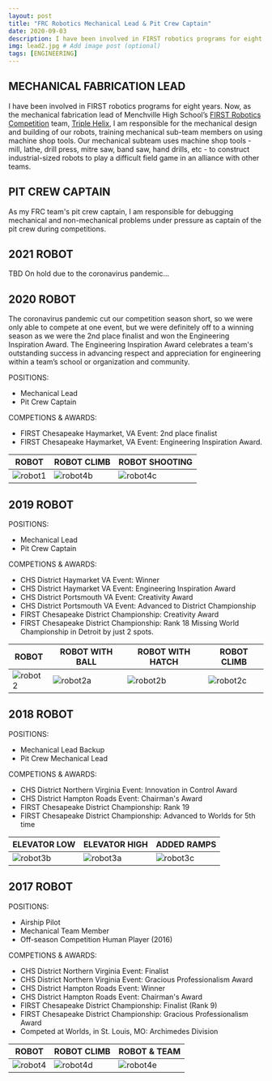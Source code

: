 ```yaml
---
layout: post
title: "FRC Robotics Mechanical Lead & Pit Crew Captain"
date: 2020-09-03
description: I have been involved in FIRST robotics programs for eight years.  Now, as my FRC team's mechanical lead & pit crew lead, I am responsible for designing and building the robot’s mechanical & pneumatics systems, training mechanical sub-team members, and debugging mechanical and non-mechanical problems under pressure as lead of the pit crew during competitions. # Add post description (optional)
img: lead2.jpg # Add image post (optional)
tags: [ENGINEERING]
---
```


## MECHANICAL FABRICATION LEAD 

I have been involved in FIRST robotics programs for eight years.  Now, as the mechanical fabrication lead of Menchville High School’s [FIRST Robotics Competition](https://www.firstinspires.org/robotics/frc) team, [Triple Helix](http://team2363.org/), I am responsible for the mechanical design and building of our robots, training mechanical sub-team members on using machine shop tools.  Our mechanical subteam uses machine shop tools - mill, lathe, drill press, mitre saw, band saw, hand drills, etc - to construct industrial-sized robots to play a difficult field game in an alliance with other teams. 

## PIT CREW CAPTAIN
As my FRC team's pit crew captain, I am responsible for debugging mechanical and non-mechanical problems under pressure as captain of the pit crew during competitions.

## 2021 ROBOT
TBD On hold due to the coronavirus pandemic...

## 2020 ROBOT

The coronavirus pandemic cut our competition season short, so we were only able to compete at one event, but we were definitely off to a winning season as we were the 2nd place finalist and won the Engineering Inspiration Award.  The Engineering Inspiration Award celebrates a team's outstanding success in advancing respect and appreciation for engineering within a team’s school or organization and community.

POSITIONS:
* Mechanical Lead
* Pit Crew Captain

COMPETIONS & AWARDS:
* FIRST Chesapeake Haymarket, VA Event: 2nd place finalist
* FIRST Chesapeake Haymarket, VA Event: Engineering Inspiration Award.

ROBOT | ROBOT CLIMB | ROBOT SHOOTING
----- | ----------- | -------------- 
![robot1](http://natgrrl.github.io/assets/img/robot1.jpg) | ![robot4b](http://natgrrl.github.io/assets/img/robot4b.jpg) | ![robot4c](http://natgrrl.github.io/assets/img/robot4c.jpg)


## 2019 ROBOT
POSITIONS:
* Mechanical Lead
* Pit Crew Captain

COMPETIONS & AWARDS:
* CHS District Haymarket VA Event: Winner
* CHS District Haymarket VA Event: Engineering Inspiration Award     
* CHS District Portsmouth VA Event: Creativity Award   
* CHS District Portsmouth VA Event: Advanced to District Championship  
* FIRST Chesapeake District Championship:  Creativity Award  
* FIRST Chesapeake District Championship:  Rank 18 Missing World Championship in Detroit by just 2 spots.

ROBOT | ROBOT WITH BALL | ROBOT WITH HATCH | ROBOT CLIMB
----- | --------------- | ---------------- | -----------
![robot2](http://natgrrl.github.io/assets/img/robot2.jpg) | ![robot2a](http://natgrrl.github.io/assets/img/robot2a.jpg) | ![robot2b](http://natgrrl.github.io/assets/img/robot2b.jpg) | ![robot2c](http://natgrrl.github.io/assets/img/robot2c.jpg)

## 2018 ROBOT
POSITIONS:
* Mechanical Lead Backup
* Pit Crew Mechanical Lead

COMPETIONS & AWARDS:
* CHS District Northern Virginia Event: Innovation in Control Award  
* CHS District Hampton Roads Event:  Chairman's Award  
* FIRST Chesapeake District Championship: Rank 19  
* FIRST Chesapeake District Championship: Advanced to Worlds for 5th time

ELEVATOR LOW | ELEVATOR HIGH | ADDED RAMPS
------------ | ------------- | ----------- 
![robot3b](http://natgrrl.github.io/assets/img/robot3b.jpg) | ![robot3a](http://natgrrl.github.io/assets/img/robot3a.jpg) | ![robot3c](http://natgrrl.github.io/assets/img/robot3c.jpg)

## 2017 ROBOT

POSITIONS: 
* Airship Pilot 
* Mechanical Team Member
* Off-season Competition Human Player (2016)

COMPETIONS & AWARDS:
* CHS District Northern Virginia Event: Finalist
* CHS District Northern Virginia Event: Gracious Professionalism Award  
* CHS District Hampton Roads Event: Winner
* CHS District Hampton Roads Event: Chairman's Award  
* FIRST Chesapeake District Championship: Finalist (Rank 9) 
* FIRST Chesapeake District Championship: Gracious Professionalism Award  
* Competed at Worlds, in St. Louis, MO:  Archimedes Division

ROBOT | ROBOT CLIMB   | ROBOT & TEAM
----- | ------------- | ------------ 
![robot4](http://natgrrl.github.io/assets/img/robot4.jpg)  | ![robot4d](http://natgrrl.github.io/assets/img/robot4d.jpg) | ![robot4e](http://natgrrl.github.io/assets/img/robot4e.jpg)

